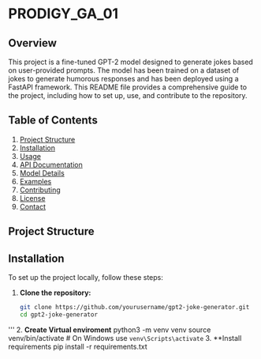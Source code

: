 # PRODIGY_GA_01

## Overview
This project is a fine-tuned GPT-2 model designed to generate jokes based on user-provided prompts. The model has been trained on a dataset of jokes to generate humorous responses and has been deployed using a FastAPI framework. This README file provides a comprehensive guide to the project, including how to set up, use, and contribute to the repository.

## Table of Contents
1. [Project Structure](#project-structure)
2. [Installation](#installation)
3. [Usage](#usage)
4. [API Documentation](#api-documentation)
5. [Model Details](#model-details)
6. [Examples](#examples)
7. [Contributing](#contributing)
8. [License](#license)
9. [Contact](#contact)

## Project Structure


## Installation

To set up the project locally, follow these steps:

1. **Clone the repository:**
   ```bash
   git clone https://github.com/yourusername/gpt2-joke-generator.git
   cd gpt2-joke-generator
'''
2. **Create Virtual enviroment**
python3 -m venv venv
source venv/bin/activate   # On Windows use `venv\Scripts\activate`
3. **Install requirements
pip install -r requirements.txt
